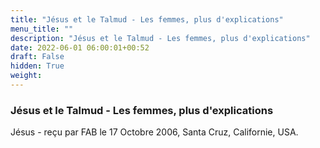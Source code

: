 ```yaml
---
title: "Jésus et le Talmud - Les femmes, plus d'explications"
menu_title: ""
description: "Jésus et le Talmud - Les femmes, plus d'explications"
date: 2022-06-01 06:00:01+00:52
draft: False
hidden: True
weight:
---
```

### Jésus et le Talmud - Les femmes, plus d'explications

Jésus - reçu par FAB le 17 Octobre 2006, Santa Cruz, Californie, USA.



